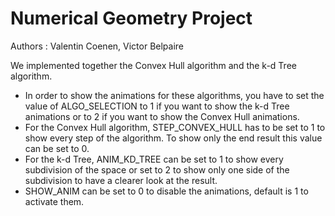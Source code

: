 Numerical Geometry Project
==========================

Authors : Valentin Coenen, Victor Belpaire

We implemented together the Convex Hull algorithm and the k-d Tree algorithm.

- In order to show the animations for these algorithms, you have to set the value of ALGO_SELECTION to 1 if you want to show the k-d Tree animations or to 2 if you want to show the Convex Hull animations.
- For the Convex Hull algorithm, STEP_CONVEX_HULL has to be set to 1 to show every step of the algorithm. To show only the end result this value can be set to 0.
- For the k-d Tree, ANIM_KD_TREE can be set to 1 to show every subdivision of the space or set to 2 to show only one side of the subdivision to have a clearer look at the result.
- SHOW_ANIM can be set to 0 to disable the animations, default is 1 to activate them.
